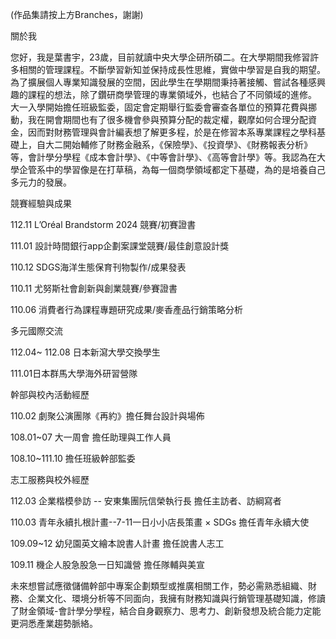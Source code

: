 (作品集請按上方Branches，謝謝)

關於我

您好，我是葉書宇，23歲，目前就讀中央大學企研所碩二。在大學期間我修習許多相關的管理課程。不斷學習新知並保持成長性思維，實做中學習是自我的期望。為了擴展個人專業知識發展的空間，因此學生在學期間秉持著接觸、嘗試各種感興趣的課程的想法，除了鑽研商學管理的專業領域外，也結合了不同領域的進修。
大一入學開始擔任班級監委，固定會定期舉行監委會審查各單位的預算花費與挪動，我在開會期間也有了很多機會參與預算分配的裁定權，觀摩如何合理分配資金，因而對財務管理與會計編表想了解更多程，於是在修習本系專業課程之學科基礎上，自大二開始輔修了財務金融系，《保險學》、《投資學》、《財務報表分析》等，會計學分學程《成本會計學》、《中等會計學》、《高等會計學》等。我認為在大學企管系中的學習像是在打草稿，為每一個商學領域都定下基礎，為的是培養自己多元力的發展。

競賽經驗與成果

112.11 L’Oréal Brandstorm 2024 競賽/初賽證書

111.01 設計時間銀行app企劃案課堂競賽/最佳創意設計獎

110.12 SDGS海洋生態保育刊物製作/成果發表

110.11 尤努斯社會創新與創業競賽/參賽證書

110.06 消費者行為課程專題研究成果/麥香產品行銷策略分析



多元國際交流

112.04~ 112.08 日本新瀉大學交換學生

111.01日本群馬大學海外研習營隊



幹部與校內活動經歷

110.02 劇聚公演團隊《再約》擔任舞台設計與場佈

108.01~07 大一周會 擔任助理與工作人員

108.10~111.10 擔任班級幹部監委



志工服務與校外經歷

112.03 企業楷模參訪 -- 安東集團阮信榮執行長 擔任主訪者、訪綱寫者

110.03 青年永續扎根計畫--7-11一日小小店長策畫 × SDGs 擔任青年永續大使

109.09~12 幼兒園英文繪本說書人計畫 擔任說書人志工

109.11 機企人股急股急一日知識營 擔任隊輔與美宣


未來想嘗試應徵儲備幹部中專案企劃類型或推廣相關工作，勢必需熟悉組織、財務、企業文化、環境分析等不同面向，我擁有財務知識與行銷管理基礎知識，修讀了財金領域-會計學分學程，結合自身觀察力、思考力、創新發想及統合能力定能更洞悉產業趨勢脈絡。
